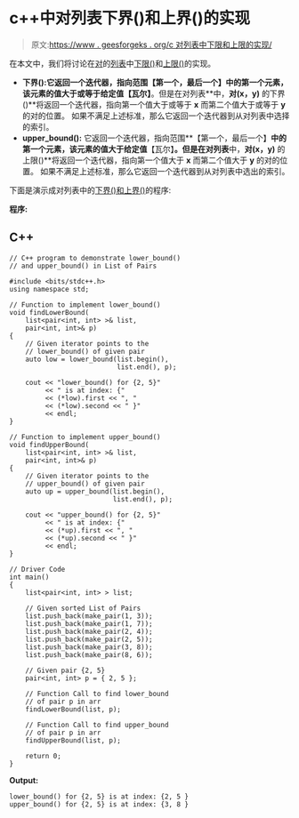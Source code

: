 # c++中对列表下界()和上界()的实现

> 原文:[https://www . geesforgeks . org/c 对列表中下限和上限的实现/](https://www.geeksforgeeks.org/implementation-of-lower_bound-and-upper_bound-in-list-of-pairs-in-c/)

在本文中，我们将讨论在[对](https://www.geeksforgeeks.org/pair-in-cpp-stl/)的[列表](https://www.geeksforgeeks.org/list-cpp-stl/)中[下限()](https://www.geeksforgeeks.org/lower_bound-in-cpp/)和[上限()](https://www.geeksforgeeks.org/stdupper_bound-in-cpp/)的实现。

*   **下界():**它返回一个迭代器，指向范围**【第一个，最后一个】**中的第一个元素，该元素的值大于或等于给定值**【瓦尔】**。但是在对列表**中，**对(x，y)** 的下界()**将返回一个迭代器，指向第一个值大于或等于 **x** 而第二个值大于或等于 **y** 的对的位置。
    如果不满足上述标准，那么它返回一个迭代器到从对列表中选择的索引。
*   **upper_bound():** 它返回一个迭代器，指向范围**【第一个，最后一个】**中的第一个元素，该元素的值大于给定值**【瓦尔】**。但是在对列表**中，**对(x，y)** 的上限()**将返回一个迭代器，指向第一个值大于 **x** 而第二个值大于 **y** 的对的位置。
    如果不满足上述标准，那么它返回一个迭代器到从对列表中选出的索引。

下面是演示成对列表中的[下界()和上界()](https://www.geeksforgeeks.org/upper_bound-and-lower_bound-for-vector-in-cpp-stl/)的程序:

**程序:**

## C++

```
// C++ program to demonstrate lower_bound()
// and upper_bound() in List of Pairs

#include <bits/stdc++.h>
using namespace std;

// Function to implement lower_bound()
void findLowerBound(
    list<pair<int, int> >& list,
    pair<int, int>& p)
{
    // Given iterator points to the
    // lower_bound() of given pair
    auto low = lower_bound(list.begin(),
                           list.end(), p);

    cout << "lower_bound() for {2, 5}"
         << " is at index: {"
         << (*low).first << ", "
         << (*low).second << " }"
         << endl;
}

// Function to implement upper_bound()
void findUpperBound(
    list<pair<int, int> >& list,
    pair<int, int>& p)
{
    // Given iterator points to the
    // upper_bound() of given pair
    auto up = upper_bound(list.begin(),
                          list.end(), p);

    cout << "upper_bound() for {2, 5}"
         << " is at index: {"
         << (*up).first << ", "
         << (*up).second << " }"
         << endl;
}

// Driver Code
int main()
{
    list<pair<int, int> > list;

    // Given sorted List of Pairs
    list.push_back(make_pair(1, 3));
    list.push_back(make_pair(1, 7));
    list.push_back(make_pair(2, 4));
    list.push_back(make_pair(2, 5));
    list.push_back(make_pair(3, 8));
    list.push_back(make_pair(8, 6));

    // Given pair {2, 5}
    pair<int, int> p = { 2, 5 };

    // Function Call to find lower_bound
    // of pair p in arr
    findLowerBound(list, p);

    // Function Call to find upper_bound
    // of pair p in arr
    findUpperBound(list, p);

    return 0;
}
```

**Output:**

```
lower_bound() for {2, 5} is at index: {2, 5 }
upper_bound() for {2, 5} is at index: {3, 8 }

```